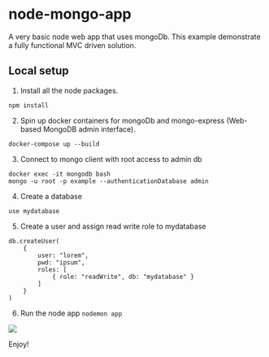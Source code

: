 # node-mongo-app
A very basic node web app that uses mongoDb. This example demonstrate a fully functional MVC driven solution. 

## Local setup
1. Install all the node packages.

``` npm install ```

2. Spin up docker containers for mongoDb and mongo-express (Web-based MongoDB admin interface).

``` docker-compose up --build ```

3. Connect to mongo client with root access to admin db
``` 
docker exec -it mongodb bash 
mongo -u root -p example --authenticationDatabase admin 
```

4. Create a database

``` use mydatabase ```

5. Create a user and assign read write role to mydatabase
```
db.createUser(
    {
        user: "lorem",
        pwd: "ipsum",
        roles: [
            { role: "readWrite", db: "mydatabase" }
        ]
    }
)
```

6. Run the node app
``` nodemon app ```



<img src="Architecture.jpg" />

Enjoy!



